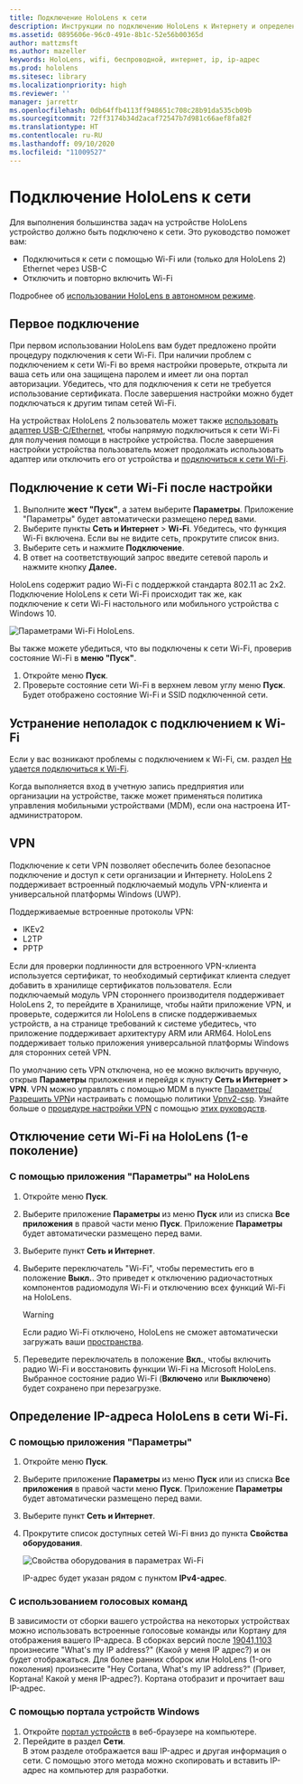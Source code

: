 ```yaml
---
title: Подключение HoloLens к сети
description: Инструкции по подключению HoloLens к Интернету и определению IP-адреса устройства.
ms.assetid: 0895606e-96c0-491e-8b1c-52e56b00365d
author: mattzmsft
ms.author: mazeller
keywords: HoloLens, wifi, беспроводной, интернет, ip, ip-адрес
ms.prod: hololens
ms.sitesec: library
ms.localizationpriority: high
ms.reviewer: ''
manager: jarrettr
ms.openlocfilehash: 0db64ffb4113ff948651c708c28b91da535cb09b
ms.sourcegitcommit: 72ff3174b34d2acaf72547b7d981c66aef8fa82f
ms.translationtype: HT
ms.contentlocale: ru-RU
ms.lasthandoff: 09/10/2020
ms.locfileid: "11009527"
---
```

# Подключение HoloLens к сети

Для выполнения большинства задач на устройстве HoloLens устройство должно быть подключено к сети. Это руководство поможет вам:

- Подключиться к сети с помощью Wi-Fi или (только для HoloLens 2) Ethernet через USB-C
- Отключить и повторно включить Wi-Fi

Подробнее об [использовании HoloLens в автономном режиме](hololens-offline.md).

## Первое подключение

При первом использовании HoloLens вам будет предложено пройти процедуру подключения к сети Wi-Fi. При наличии проблем с подключением к сети Wi-Fi во время настройки проверьте, открыта ли ваша сеть или она защищена паролем и имеет ли она портал авторизации. Убедитесь, что для подключения к сети не требуется использование сертификата. После завершения настройки можно будет подключаться к другим типам сетей Wi-Fi.

На устройствах HoloLens 2 пользователь может также [использовать адаптер USB-C/Ethernet](hololens-connect-devices.md#hololens-2-connect-usb-c-devices), чтобы напрямую подключиться к сети Wi-Fi для получения помощи в настройке устройства. После завершения настройки устройства пользователь может продолжать использовать адаптер или отключить его от устройства и [подключиться к сети Wi-Fi](hololens-network.md#connecting-to-wi-fi-after-setup). 

## Подключение к сети Wi-Fi после настройки

1. Выполните **жест "Пуск"**, а затем выберите **Параметры**. Приложение "Параметры" будет автоматически размещено перед вами.
1. Выберите пункты **Сеть и Интернет** > **Wi-Fi**. Убедитесь, что функция Wi-Fi включена. Если вы не видите сеть, прокрутите список вниз.
1. Выберите сеть и нажмите **Подключение**.
1. В ответ на соответствующий запрос введите сетевой пароль и нажмите кнопку **Далее.**

HoloLens содержит радио Wi-Fi с поддержкой стандарта 802.11 ac 2x2. Подключение HoloLens к сети Wi-Fi происходит так же, как подключение к сети Wi-Fi настольного или мобильного устройства с Windows 10.

![Параметрами Wi-Fi HoloLens.](./images/wifi-hololens-600px.jpg)

Вы также можете убедиться, что вы подключены к сети Wi-Fi, проверив состояние Wi-Fi в **меню "Пуск"**.

1. Откройте меню **Пуск**.
1. Проверьте состояние сети Wi-Fi в верхнем левом углу меню **Пуск**. Будет отображено состояние Wi-Fi и SSID подключенной сети.

## Устранение неполадок с подключением к Wi-Fi

Если у вас возникают проблемы с подключением к Wi-Fi, см. раздел [Не удается подключиться к Wi-Fi](./hololens-faq.md#i-cant-connect-to-wi-fi).

Когда выполняется вход в учетную запись предприятия или организации на устройстве, также может применяться политика управления мобильными устройствами (MDM), если она настроена ИТ-администратором.

## VPN
Подключение к сети VPN позволяет обеспечить более безопасное подключение и доступ к сети организации и Интернету. HoloLens 2 поддерживает встроенный подключаемый модуль VPN-клиента и универсальной платформы Windows (UWP). 

Поддерживаемые встроенные протоколы VPN:
- IKEv2
- L2TP
- PPTP

Если для проверки подлинности для встроенного VPN-клиента используется сертификат, то необходимый сертификат клиента следует добавить в хранилище сертификатов пользователя. Если подключаемый модуль VPN стороннего производителя поддерживает HoloLens 2, то перейдите в Хранилище, чтобы найти приложение VPN, и проверьте, содержится ли HoloLens в списке поддерживаемых устройств, а на странице требований к системе убедитесь, что приложение поддерживает архитектуру ARM или ARM64. HoloLens поддерживает только приложения универсальной платформы Windows для сторонних сетей VPN.

По умолчанию сеть VPN отключена, но ее можно включить вручную, открыв **Параметры** приложения и перейдя к пункту **Сеть и Интернет > VPN**. VPN можно управлять с помощью MDM в пункте [Параметры/Разрешить VPN](https://docs.microsoft.com/windows/client-management/mdm/policy-csp-settings#settings-allowvpn)и настраивать с помощью политики [Vpnv2-csp](https://docs.microsoft.com/windows/client-management/mdm/vpnv2-csp).
Узнайте больше о [процедуре настройки VPN](https://support.microsoft.com/help/20510/windows-10-connect-to-vpn) с помощью [этих руководств](https://docs.microsoft.com/windows/security/identity-protection/vpn/vpn-guide).  

## Отключение сети Wi-Fi на HoloLens (1-е поколение)

### С помощью приложения "Параметры" на HoloLens

1. Откройте меню **Пуск**.
1. Выберите приложение **Параметры** из меню **Пуск** или из списка **Все приложения** в правой части меню **Пуск**. Приложение **Параметры** будет автоматически размещено перед вами.
1. Выберите пункт **Сеть и Интернет**.
1. Выберите переключатель "Wi-Fi", чтобы переместить его в положение **Выкл.**. Это приведет к отключению радиочастотных компонентов радиомодуля Wi-Fi и отключению всех функций Wi-Fi на HoloLens.

    > [!WARNING]
    > Если радио Wi-Fi отключено, HoloLens не сможет автоматически загружать ваши [пространства](hololens-spaces.md).

1. Переведите переключатель в положение **Вкл.**, чтобы включить радио Wi-Fi и восстановить функции Wi-Fi на Microsoft HoloLens. Выбранное состояние радио Wi-Fi (**Включено** или **Выключено**) будет сохранено при перезагрузке.

## Определение IP-адреса HoloLens в сети Wi-Fi.

### С помощью приложения "Параметры"

1. Откройте меню **Пуск**.
1. Выберите приложение **Параметры** из меню **Пуск** или из списка **Все приложения** в правой части меню **Пуск**. Приложение **Параметры** будет автоматически размещено перед вами.
1. Выберите пункт **Сеть и Интернет**.
1. Прокрутите список доступных сетей Wi-Fi вниз до пункта **Свойства оборудования**.

    ![Свойства оборудования в параметрах Wi-Fi](./images/wifi-hololens-hwdetails.jpg)

   IP-адрес будет указан рядом с пунктом **IPv4-адрес**.

### С использованием голосовых команд

В зависимости от сборки вашего устройства на некоторых устройствах можно использовать встроенные голосовые команды или Кортану для отображения вашего IP-адреса. В сборках версий после [19041,1103](hololens-release-notes.md#windows-holographic-version-2004) произнесите "What's my IP address?" (Какой у меня IP адрес?) и он будет отображаться. Для более ранних сборок или HoloLens (1-ого поколения) произнесите "Hey Cortana, What's my IP address?" (Привет, Кортана! Какой у меня IP-адрес?). Кортана отобразит и прочитает ваш IP-адрес.

### С помощью портала устройств Windows

1. Откройте [портал устройств](/windows/mixed-reality/using-the-windows-device-portal.md#networking) в веб-браузере на компьютере.
1. Перейдите в раздел **Сети**.  
   В этом разделе отображается ваш IP-адрес и другая информация о сети. С помощью этого метода можно скопировать и вставить IP-адрес на компьютер для разработки.

